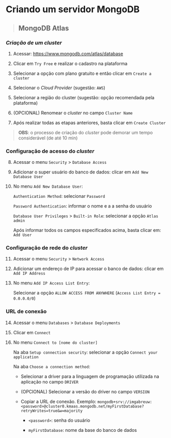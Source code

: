 # Criando um servidor MongoDB

> ## **MongoDB Atlas**

### *Criação de um cluster*

1. Acessar: https://www.mongodb.com/atlas/database

2. Clicar em `Try Free` e realizar o cadastro na plataforma

3. Selecionar a opção com plano gratuito e então clicar em `Create a cluster`

4. Selecionar o *Cloud Provider* (sugestão: `AWS`)

5. Selecionar a região do cluster (sugestão: opção recomendada pela plataforma)

6. (OPCIONAL) Renomear o *cluster* no campo `Cluster Name`

7. Após realizar todas as etapas anteriores, basta clicar em `Create Cluster`

> **OBS**: o processo de criação do *cluster* pode demorar um tempo considerável (de até 10 min)

### Configuração de acesso do *cluster*

8. Acessar o menu `Security` > `Database Access`

9. Adicionar o super usuário do banco de dados: clicar em `Add New Database User`

10. No menu `Add New Database User`:

    `Authentication Method`: selecionar `Password`

    `Password Authentication`: informar o nome e a a senha do usuário

    `Database User Privileges` > `Built-in Role`: selecionar a opção `Atlas admin`

    Após informar todos os campos especificados acima, basta clicar em: `Add User`

### Configuração de rede do *cluster*

11. Acessar o menu `Security` > `Network Access`

12. Adicionar um endereço de IP para acessar o banco de dados: clicar em `Add IP Address`

13. No menu `Add IP Access List Entry`:

    Selecionar a opção `ALLOW ACCESS FROM ANYWHERE` (`Access List Entry = 0.0.0.0/0`)

### **URL de conexão**

14. Acessar o menu `Databases` > `Database Deployments`

15. Clicar em `Connect`

16. No menu `Connect to [nome do cluster]`

    Na aba `Setup connection security`: selecionar a opção `Connect your application`

    Na aba `Choose a connection method`:

    * Selecionar a driver para a linguagem de programação utilizada na aplicação no campo `DRIVER`

    * (OPCIONAL) Selecionar a versão do driver no campo `VERSION`

    * Copiar a URL de conexão. Exemplo: `mongodb+srv://imgabreuw:<password>@cluster0.kmaas.mongodb.net/myFirstDatabase?retryWrites=true&w=majority`

      * `<password>`: senha do usuário

      * `myFirstDatabase`: nome da base do banco de dados


